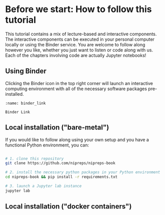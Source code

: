 # Before we start: How to follow this tutorial
This tutorial contains a mix of lecture-based and interactive components.
The interactive components can be executed in your personal computer locally or using the Binder service.
You are welcome to follow along however you like, whether you just want to listen or code along with us.
Each of the chapters involving code are actually Jupyter notebooks!

## Using Binder
Clicking the Binder icon in the top right corner will launch an interactive computing environment with all of the necessary software packages pre-installed.

```{figure} images/binder_link.png
:name: binder_link

Binder Link
```

## Local installation ("bare-metal")
If you would like to follow along using your own setup and you have a functional Python environment, you can:

```bash

# 1. clone this repository
git clone https://github.com/nipreps/nipreps-book

# 2. install the necessary python packages in your Python environment
cd nipreps-book && pip install -r requirements.txt

# 3. launch a Jupyter lab instance
jupyter lab

```

## Local installation ("docker containers") 
